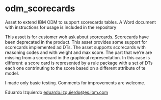 # odm_scorecards
Asset to extend IBM ODM to support scorecards tables.
A Word document with instructions for usage is included in the repository

This asset is for customer woh ask about scorecards.
Scorecards have been deprecated in the product. 
This asset provides some support for scorecards implemented ad DTs.
The asset supports scorecards with reasoning codes and with weight and max score.
The part that we're are missing from a scorecard in the graphical representation. In this case is different: a score card is represented by a rule package with a set of DTs each one contrinuting to the score based on a different attribute of te model.

I made only basic testing.
Comments for improvements are welcome.

Eduardo Izquierdo
eduardo.izquierdo@es.ibm.com    
